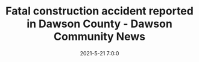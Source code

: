 ---
"title": "Fatal construction accident reported in Dawson County - Dawson Community News"
"date": "2021-5-21 7:0:0"
"feed_name": "GOOGLENEWSCONSTRUCTION"
"feed_website": "https://news.google.com/search?q=construction%2Bincident&hl=en-US&gl=US&ceid=US:en"
"feed_rss": "https://news.google.com/rss/search?q=construction%2Bincident&hl=en-US&gl=US&ceid=US:en"
"link": "https://www.dawsonnews.com/news/public-safety/fatal-construction-accident-reported-dawson-county/"
"file": "_posts/2021-1-1-5322faf7b68a83e25b3615530620d81ac44021ae.md"
"accident": "1"
"drilling": "1"
---